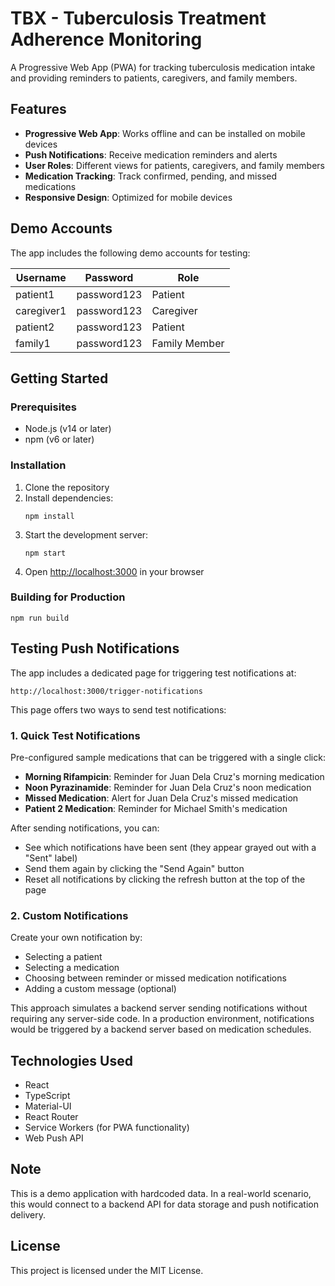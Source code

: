 # TBX - Tuberculosis Treatment Adherence Monitoring

A Progressive Web App (PWA) for tracking tuberculosis medication intake and providing reminders to patients, caregivers, and family members.

## Features

- **Progressive Web App**: Works offline and can be installed on mobile devices
- **Push Notifications**: Receive medication reminders and alerts
- **User Roles**: Different views for patients, caregivers, and family members
- **Medication Tracking**: Track confirmed, pending, and missed medications
- **Responsive Design**: Optimized for mobile devices

## Demo Accounts

The app includes the following demo accounts for testing:

| Username | Password | Role |
|----------|----------|------|
| patient1 | password123 | Patient |
| caregiver1 | password123 | Caregiver |
| patient2 | password123 | Patient |
| family1 | password123 | Family Member |

## Getting Started

### Prerequisites

- Node.js (v14 or later)
- npm (v6 or later)

### Installation

1. Clone the repository
2. Install dependencies:
   ```
   npm install
   ```
3. Start the development server:
   ```
   npm start
   ```
4. Open [http://localhost:3000](http://localhost:3000) in your browser

### Building for Production

```
npm run build
```

## Testing Push Notifications

The app includes a dedicated page for triggering test notifications at:

```
http://localhost:3000/trigger-notifications
```

This page offers two ways to send test notifications:

### 1. Quick Test Notifications

Pre-configured sample medications that can be triggered with a single click:
- **Morning Rifampicin**: Reminder for Juan Dela Cruz's morning medication
- **Noon Pyrazinamide**: Reminder for Juan Dela Cruz's noon medication
- **Missed Medication**: Alert for Juan Dela Cruz's missed medication
- **Patient 2 Medication**: Reminder for Michael Smith's medication

After sending notifications, you can:
- See which notifications have been sent (they appear grayed out with a "Sent" label)
- Send them again by clicking the "Send Again" button
- Reset all notifications by clicking the refresh button at the top of the page

### 2. Custom Notifications

Create your own notification by:
- Selecting a patient
- Selecting a medication
- Choosing between reminder or missed medication notifications
- Adding a custom message (optional)

This approach simulates a backend server sending notifications without requiring any server-side code. In a production environment, notifications would be triggered by a backend server based on medication schedules.

## Technologies Used

- React
- TypeScript
- Material-UI
- React Router
- Service Workers (for PWA functionality)
- Web Push API

## Note

This is a demo application with hardcoded data. In a real-world scenario, this would connect to a backend API for data storage and push notification delivery.

## License

This project is licensed under the MIT License.
